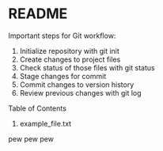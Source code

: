 # README #

Important steps for Git workflow:

1. Initialize repository with git init
2. Create changes to project files
3. Check status of those files with git status
4. Stage changes for commit
5. Commit changes to version history
6. Review previous changes with git log


Table of Contents
1. example_file.txt

pew pew pew
